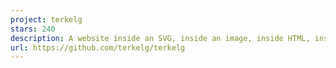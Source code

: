 ```yaml
---
project: terkelg
stars: 240
description: A website inside an SVG, inside an image, inside HTML, inside markdown, inside a GitHub readme.md.
url: https://github.com/terkelg/terkelg
---
```



